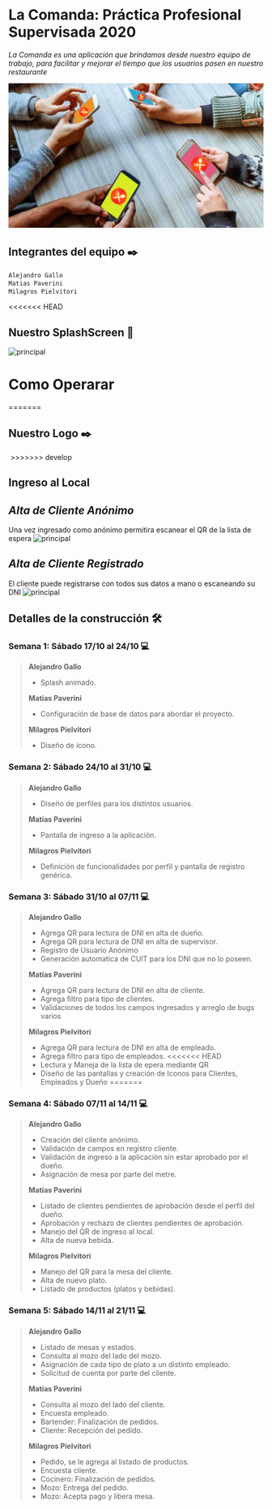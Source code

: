 # La Comanda: Práctica Profesional Supervisada 2020
_La Comanda es una aplicación que brindamos desde nuestro equipo de trabajo, para facilitar y mejorar el tiempo que los usuarios pasen en nuestro restaurante_

![principal](https://github.com/DeveloperAlejandroGallo/2020_TP_PPS_Comanda_2_cuatri/blob/develop/readMeMedia/762242_20180223172744.jpg)



## **Integrantes del equipo** ✒️
```
Alejandro Gallo
Matias Paverini
Milagros Pielvitori
```

<<<<<<< HEAD
## **Nuestro SplashScreen** 🤳
![principal](https://github.com/DeveloperAlejandroGallo/2020_TP_PPS_Comanda_2_cuatri/blob/main/readMeMedia/splash.gif)

# Como Operarar
=======
## **Nuestro Logo** ✒️
<!-- ![principal](https://github.com/DeveloperAlejandroGallo/2020_TP_PPS_Comanda_2_cuatri/blob/develop/readMeMedia/icono.png) -->
<img src="https://github.com/DeveloperAlejandroGallo/2020_TP_PPS_Comanda_2_cuatri/blob/develop/readMeMedia/splash.gif" alt="" data-canonical-src="https://github.com/DeveloperAlejandroGallo/2020_TP_PPS_Comanda_2_cuatri/blob/develop/readMeMedia/splash.gif"  height="500" />
>>>>>>> develop

## **Ingreso al Local**
## ***Alta de Cliente Anónimo***
Una vez ingresado como anónimo permitira escanear el QR de la lista de espera
![principal](https://github.com/DeveloperAlejandroGallo/2020_TP_PPS_Comanda_2_cuatri/blob/main/readMeMedia/gifRegAnonimo.gif)

## ***Alta de Cliente Registrado***
El cliente puede registrarse con todos sus datos a mano o escaneando su DNI
![principal](https://github.com/DeveloperAlejandroGallo/2020_TP_PPS_Comanda_2_cuatri/blob/main/readMeMedia/gifCliRegistrado.gif)

## **Detalles de la construcción** 🛠️
### Semana 1: Sábado 17/10 al 24/10 💻
>**Alejandro Gallo**
>* Splash animado.
>
>**Matías Paverini**
>* Configuración de base de datos para abordar el proyecto.
>
>**Milagros Pielvitori**
>* Diseño de ícono.

### Semana 2: Sábado 24/10 al 31/10 💻
>**Alejandro Gallo**
>* Diseño de perfiles para los distintos usuarios.
>
>**Matías Paverini**
>* Pantalla de ingreso a la aplicación.
>
>**Milagros Pielvitori**
>* Definición de funcionalidades por perfil y pantalla de registro genérica.

### Semana 3: Sábado 31/10 al 07/11 💻
>**Alejandro Gallo**
>* Agrega QR para lectura de DNI en alta de dueño.
>* Agrega QR para lectura de DNI en alta de supervisor.
>* Registro de Usuario Anónimo
>* Generación automatica de CUIT para los DNI que no lo poseen.
>
>**Matías Paverini**
>* Agrega QR para lectura de DNI en alta de cliente.
>* Agrega filtro para tipo de clientes.
>* Validaciones de todos los campos ingresados y arreglo de bugs varios
>
>**Milagros Pielvitori**
>* Agrega QR para lectura de DNI en alta de empleado.
>* Agrega filtro para tipo de empleados.
<<<<<<< HEAD
>* Lectura y Maneja de la lista de epera mediante QR
>* Diseño de las pantallas y creación de Iconos para Clientes, Empleados y Dueño
=======

### Semana 4: Sábado 07/11 al 14/11 💻
>**Alejandro Gallo**
>* Creación del cliente anónimo.
>* Validación de campos en registro cliente.
>* Validación de ingreso a la aplicación sin estar aprobado por el dueño.
>* Asignación de mesa por parte del metre.
>
>**Matías Paverini**
>* Listado de clientes pendientes de aprobación desde el perfil del dueño.
>* Aprobación y rechazo de clientes pendientes de aprobación.
>* Manejo del QR de ingreso al local.
>* Alta de nueva bebida.
>
>**Milagros Pielvitori**
>* Manejo del QR para la mesa del cliente.
>* Alta de nuevo plato.
>* Listado de productos (platos y bebidas).

### Semana 5: Sábado 14/11 al 21/11 💻
>**Alejandro Gallo**
>* Listado de mesas y estados.
>* Consulta al mozo del lado del mozo.
>* Asignación de cada tipo de plato a un distinto empleado.
>* Solicitud de cuenta por parte del cliente.
>
>**Matías Paverini**
>* Consulta al mozo del lado del cliente.
>* Encuesta empleado.
>* Bartender: Finalización de pedidos.
>* Cliente: Recepción del pedido.
>
>**Milagros Pielvitori**
>* Pedido, se le agrega al listado de productos.
>* Encuesta cliente.
>* Cocinero: Finalización de pedidos.
>* Mozo: Entrega del pedido.
>* Mozo: Acepta pago y libera mesa.

